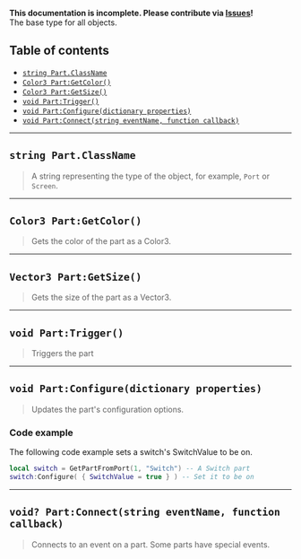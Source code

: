 **This documentation is incomplete. Please contribute via [Issues](../issues)!** \
The base type for all objects.

## Table of contents

* [`string Part.ClassName`](#string-partclassname)
* [`Color3 Part:GetColor()`](#color3-partgetcolor)
* [`Color3 Part:GetSize()`](#vector3-partgetsize)
* [`void Part:Trigger()`](#void-parttrigger)
* [`void Part:Configure(dictionary properties)`](#void-partconfiguredictionary-properties)
* [`void Part:Connect(string eventName, function callback)`](#void-partconnectstring-eventname-function-callback)

___

## `string Part.ClassName`

> A string representing the type of the object, for example, `Port` or `Screen`.

___

## `Color3 Part:GetColor()`

> Gets the color of the part as a Color3.

___

## `Vector3 Part:GetSize()`

> Gets the size of the part as a Vector3.

___

## `void Part:Trigger()`

> Triggers the part

___

## `void Part:Configure(dictionary properties)`

> Updates the part's configuration options.

### Code example

The following code example sets a switch's SwitchValue to be on.

```lua
local switch = GetPartFromPort(1, "Switch") -- A Switch part
switch:Configure( { SwitchValue = true } ) -- Set it to be on
```

___

## `void? Part:Connect(string eventName, function callback)`

> Connects to an event on a part. Some parts have special events.
